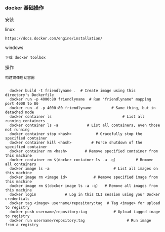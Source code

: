 ### docker 基础操作

安装

   linux
    
    https://docs.docker.com/engine/installation/
    
   windows 
    
    下载 docker toolbox 
    
    
操作

    构建镜像启动容器
    
    
      docker build -t friendlyname .  # Create image using this directory's Dockerfile
      docker run -p 4000:80 friendlyname  # Run "friendlyname" mapping port 4000 to 80
      docker run -d -p 4000:80 friendlyname         # Same thing, but in detached mode
      docker container ls                                # List all running containers
      docker container ls -a             # List all containers, even those not running
      docker container stop <hash>           # Gracefully stop the specified container
      docker container kill <hash>         # Force shutdown of the specified container
      docker container rm <hash>        # Remove specified container from this machine
      docker container rm $(docker container ls -a -q)         # Remove all containers
      docker image ls -a                             # List all images on this machine
      docker image rm <image id>            # Remove specified image from this machine
      docker image rm $(docker image ls -a -q)   # Remove all images from this machine
      docker login             # Log in this CLI session using your Docker credentials
      docker tag <image> username/repository:tag  # Tag <image> for upload to registry
      docker push username/repository:tag            # Upload tagged image to registry
      docker run username/repository:tag                   # Run image from a registry
    
        
        
        
  